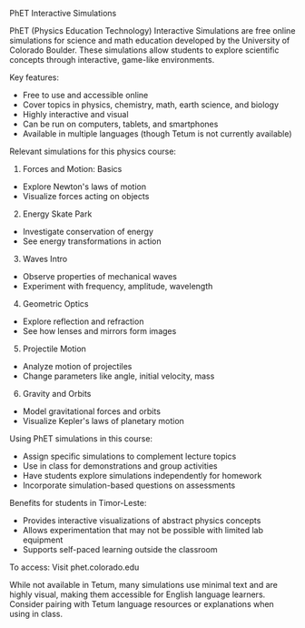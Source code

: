 PhET Interactive Simulations

PhET (Physics Education Technology) Interactive Simulations are free online simulations for science and math education developed by the University of Colorado Boulder. These simulations allow students to explore scientific concepts through interactive, game-like environments.

Key features:
- Free to use and accessible online
- Cover topics in physics, chemistry, math, earth science, and biology  
- Highly interactive and visual
- Can be run on computers, tablets, and smartphones
- Available in multiple languages (though Tetum is not currently available)

Relevant simulations for this physics course:

1. Forces and Motion: Basics
- Explore Newton's laws of motion
- Visualize forces acting on objects

2. Energy Skate Park
- Investigate conservation of energy 
- See energy transformations in action

3. Waves Intro
- Observe properties of mechanical waves
- Experiment with frequency, amplitude, wavelength

4. Geometric Optics  
- Explore reflection and refraction
- See how lenses and mirrors form images

5. Projectile Motion
- Analyze motion of projectiles
- Change parameters like angle, initial velocity, mass

6. Gravity and Orbits
- Model gravitational forces and orbits
- Visualize Kepler's laws of planetary motion

Using PhET simulations in this course:

- Assign specific simulations to complement lecture topics
- Use in class for demonstrations and group activities  
- Have students explore simulations independently for homework
- Incorporate simulation-based questions on assessments

Benefits for students in Timor-Leste:
- Provides interactive visualizations of abstract physics concepts
- Allows experimentation that may not be possible with limited lab equipment
- Supports self-paced learning outside the classroom

To access: Visit phet.colorado.edu

While not available in Tetum, many simulations use minimal text and are highly visual, making them accessible for English language learners. Consider pairing with Tetum language resources or explanations when using in class.